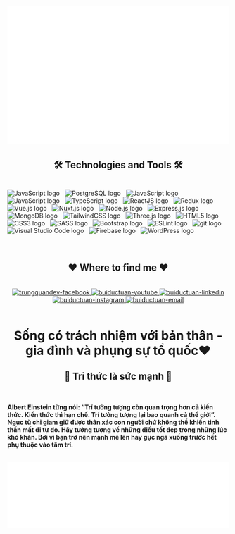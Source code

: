 <a href="#" target="_blank">
  <img src="svg/global.svg" width="1200" alt="" />
</a>

<h2 align="center">🛠 Technologies and Tools 🛠</h2>
<br>
<!-- https://simpleicons.org/ -->
<span><img src="https://img.shields.io/badge/Python-282C34?logo=python&logoColor=#3776AB" alt="JavaScript logo" title="JavaScript" height="25" /></span>
&nbsp;
<span><img src="https://img.shields.io/badge/PostgreSQL-282C34?logo=PostgreSQL&logoColor=#4169E1" alt="PostgreSQL logo" title="JavaScript" height="25" /></span>
&nbsp;
<span><img src="https://img.shields.io/badge/C Sharp-282C34?logo=c Sharp&logoColor=#239120" alt="JavaScript logo" title="C Sharp" height="25" /></span>
&nbsp;
<span><img src="https://img.shields.io/badge/JavaScript-282C34?logo=javascript&logoColor=F7DF1E" alt="JavaScript logo" title="JavaScript" height="25" /></span>
&nbsp;
<span><img src="https://img.shields.io/badge/TypeScript-282C34?logo=typescript&logoColor=3178C6" alt="TypeScript logo" title="TypeScript" height="25" /></span>
&nbsp;
<span><img src="https://img.shields.io/badge/ReactJS-282C34?logo=react&logoColor=61DAFB" alt="ReactJS logo" title="ReactJS" height="25" /></span>
&nbsp;
<span><img src="https://img.shields.io/badge/Redux-282C34?logo=redux&logoColor=764ABC" alt="Redux logo" title="Redux" height="25" /></span>
&nbsp;
<span><img src="https://img.shields.io/badge/Vue.js-282C34?logo=vue.js&logoColor=4FC08D" alt="Vue.js logo" title="Vue.js" height="25" /></span>
&nbsp;
<span><img src="https://img.shields.io/badge/Nuxt.js-282C34?logo=nuxt.js&logoColor=4FC08D" alt="Nuxt.js logo" title="Nuxt.js" height="25" /></span>
&nbsp;
<span><img src="https://img.shields.io/badge/Node.js-282C34?logo=node.js&logoColor=00F200" alt="Node.js logo" title="Node.js" height="25" /></span>
&nbsp;
<span><img src="https://img.shields.io/badge/Express-282C34?logo=express&logoColor=FFFFFF" alt="Express.js logo" title="Express.js" height="25" /></span>
&nbsp;
<span><img src="https://img.shields.io/badge/MongoDB-282C34?logo=mongodb&logoColor=47A248" alt="MongoDB logo" title="MongoDB" height="25" /></span>
&nbsp;
<span><img src="https://img.shields.io/badge/Tailwind%20CSS-282C34?logo=tailwind-css&logoColor=38B2AC" alt="TailwindCSS logo" title="TailwindCSS" height="25" /></span>
&nbsp;
<span><img src="https://img.shields.io/badge/Three.js-282C34?logo=three.js&logoColor=FFFFFF" alt="Three.js logo" title="Three.js" height="25" /></span>
&nbsp;
<span><img src="https://img.shields.io/badge/HTML5-282C34?logo=html5&logoColor=E34F26" alt="HTML5 logo" title="HTML5" height="25" /></span>
&nbsp;
<span><img src="https://img.shields.io/badge/CSS3-282C34?logo=css3&logoColor=1572B6" alt="CSS3 logo" title="CSS3" height="25" /></span>
&nbsp;
<span><img src="https://img.shields.io/badge/Sass-282C34?logo=sass&logoColor=CC6699" alt="SASS logo" title="SASS" height="25" /></span>
&nbsp;
<span><img src="https://img.shields.io/badge/Bootstrap-282C34?logo=bootstrap&logoColor=7952B3" alt="Bootstrap logo" title="Bootstrap" height="25" /></span>
&nbsp;
<span><img src="https://img.shields.io/badge/ESLint-282C34?logo=eslint&logoColor=4B32C3" alt="ESLint logo" title="ESLint" height="25" /></span>
&nbsp;
<span><img src="https://img.shields.io/badge/git-282C34?logo=git&logoColor=F05032" alt="git logo" title="git" height="25" /></span>
&nbsp;
<span><img src="https://img.shields.io/badge/VS%20Code-282C34?logo=visual-studio-code&logoColor=007ACC" alt="Visual Studio Code logo" title="Visual Studio Code" height="25" /></span>
&nbsp;
<span><img src="https://img.shields.io/badge/Firebase-282C34?logo=firebase&logoColor=FFCA28" alt="Firebase logo" title="Firebase" height="25" /></span>
&nbsp;
<span><img src="https://img.shields.io/badge/WordPress-282C34?logo=wordPress&logoColor=21759B" alt="WordPress logo" title="WordPress" height="25" /></span>
&nbsp;

<br>
<!-- https://github.com/anuraghazra/github-readme-stats -->
<br>
<br>
<h2 align="center">❤️  Where to find me ❤️ </h2>
<br>
<!-- https://icons8.com -->
<div align="center">
  <a href="https://facebook.com/trungquandev" target="blank">
    <img src="https://img.icons8.com/bubbles/100/000000/facebook-new.png" alt="trungquandev-facebook" />
  </a>
  <a href="#" target="blank">
    <img src="https://img.icons8.com/bubbles/100/000000/youtube-squared.png" alt="buiductuan-youtube" />
  </a>
  <a href="#" target="blank">
    <img src="https://img.icons8.com/bubbles/100/000000/linkedin.png" alt="buiductuan-linkedin" />
  </a>
  <a href="#" target="blank">
    <img src="https://img.icons8.com/bubbles/100/000000/instagram.png" alt="buiductuan-instagram" />
  </a>
  <a href="#" target="top">
    <img src="https://img.icons8.com/bubbles/100/000000/apple-mail.png" alt="buiductuan-email" />
  </a>
</div>

<br>
<h1 align = 'center'>Sống có trách nhiệm với bản thân - gia đình và phụng sự tổ quốc❤️</h1>
<h2 align="center">📖 Tri thức là sức mạnh 📖</h2>
<br>
<p><strong>Albert Einstein từng nói: “Trí tưởng tượng còn quan trọng hơn cả kiến thức. Kiến thức thì hạn chế. Trí tưởng tượng lại bao quanh cả thế giới”.
<br>
Ngục tù chỉ giam giữ được thân xác con người chứ không thể khiến tinh thần mất đi tự do. Hãy tưởng tượng về những điều tốt đẹp trong những lúc khó khăn. Bởi vì bạn trở nên mạnh mẽ lên hay gục ngã xuống trước hết phụ thuộc vào tâm trí.</strong></p>
<br>
<a href="#" target="_blank">
  <img src="svg/buiductuan-quotes.svg" width="846" height="150" alt="Lãng khách cô độc" />
</a>

